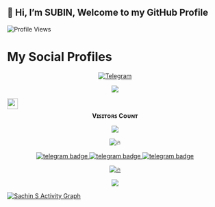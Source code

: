 ## 👋 Hi, I’m SUBIN, Welcome to my GitHub Profile
![Profile Views](https://hits.seeyoufarm.com/api/count/incr/badge.svg?url=https://github.com/subinps/&title=Profile%20Views)
# My Social Profiles
<p align="center">
<a href="https://t.me/subinps"><img alt="Telegram" src="https://img.shields.io/badge/subinps-2CA5E0?style=for-the-badge&logo=telegram&logoColor=white"/></a>
</p>

<p align="center">
<img src="https://github-stats-alpha.vercel.app/api/?username=subinps&cc=000&tc=00ff00&ic=fff000&bc=fff" align="center">
</p>


<div align="center">

<a href="https://www.buymeacoffee.com/sachin9742" class="padded"><img height="30" style="border:0px;height:25px;" align="left" alt="sachin9742s" src="https://az743702.vo.msecnd.net/cdn/kofi3.png?v=0"/></a>

</div>

<br><p align="center"><b>Vɪꜱɪᴛᴏʀꜱ Cᴏᴜɴᴛ</b></p>  
<p align="center"><img align="center" src="https://profile-counter.glitch.me/{sachin9742s}/count.svg"/></p> 

<div align="center">

![🔥](https://github-readme-stats.vercel.app/api/top-langs/?username=sachin9742s&theme=github_dark&custom_title=ــــــــــــــــــہہـ٨ـہہـ٨ـﮩـــ&layout=compact&hide_border=false)  

</div>

<p align="center">
   <a href="https://telegram.dog/sachin_official_admin"><img src="https://img.shields.io/badge/Sachin S-30302f?style=flat&logo=telegram" alt="telegram badge"/>
   <a href="https://telegram.dog/rolexautofilterbot"><img src="https://img.shields.io/badge/My BoT-30302f?style=flat&logo=telegram" alt="telegram badge"/>
   <a href="https://telegram.dog/KicchaRequest"><img src="https://img.shields.io/badge/Group-30302f?style=flat&logo=telegram" alt="telegram badge"/>
</p>

<div align="center">

![🔥](https://github-readme-stats.vercel.app/api?username=sachin9742s&show=prs&count_private=true&custom_title=ــــــــــــــــــہہـ٨ـہہـ٨ـﮩـــ&show_icons=true&include_all_commits=true&title_color=fff&icon_color=79ff97&text_color=9f9f9f&bg_color=151515&hide_border=true)

</div>

<p align="center">
<a href="https://github.com/sachin9742s">
<img src="https://github-readme-streak-stats.herokuapp.com/?user=sachin9742s#version3"/>
</a>
</p>

<a href="https://github.com/sachin9742s"><img alt="Sachin S Activity Graph" src="https://activity-graph.herokuapp.com/graph?username=sachin9742s&bg_color=1F222E&color=F8D866&line=F85D7F&point=FFFFFF&hide_border=true" /></a>

